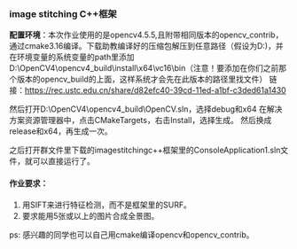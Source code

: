 ### image stitching C++框架
**配置环境**：本次作业使用的是opencv4.5.5,且附带相同版本的opencv_contrib，通过cmake3.16编译。下载助教编译好的压缩包解压到任意路径（假设为D:\)，并在环境变量的系统变量的path里添加D:\OpenCV4\opencv4_build\install\x64\vc16\bin（注意！要添加在你们之前那个版本的opencv_build的上面，这样系统才会先在此版本的路径里找文件）
链接：https://rec.ustc.edu.cn/share/d82efc40-39cd-11ed-a1bf-c3ded61a1430

然后打开D:\OpenCV4\opencv4_build\OpenCV.sln，选择debug和x64
在解决方案资源管理器中，点击CMakeTargets，右击Install，选择生成。
然后换成release和x64，再生成一次。

之后打开群文件里下载的imagestitchingc++框架里的ConsoleApplication1.sln文件，就可以直接运行了。

#### 作业要求：

1. 用SIFT来进行特征检测，而不是框架里的SURF。
2. 要求能用5张或以上的图片合成全景图。

ps: 感兴趣的同学也可以自己用cmake编译opencv和opencv_contrib。